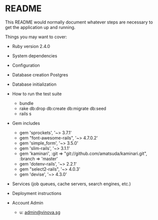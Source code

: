 # README

This README would normally document whatever steps are necessary to get the
application up and running.

Things you may want to cover:

* Ruby version 2.4.0

* System dependencies

* Configuration

* Database creation Postgres

* Database initialization

* How to run the test suite
  - bundle
  - rake db:drop db:create db:migrate db:seed
  - rails s
  
* Gem includes
  - gem 'sprockets',          '~> 3.7.1'
  - gem "font-awesome-rails", '~> 4.7.0.2'
  - gem 'simple_form',        '~> 3.5.0'
  - gem 'slim-rails',         '~> 3.1.1'
  - gem 'kaminari',           :git => "git://github.com/amatsuda/kaminari.git", :branch => 'master'
  - gem 'dotenv-rails',       '~> 2.2.1'
  - gem "select2-rails",      '~> 4.0.3'
  - gem 'devise',             '~> 4.3.0'

* Services (job queues, cache servers, search engines, etc.)

* Deployment instructions

* Account Admin
  - u: admin@vinova.sg
